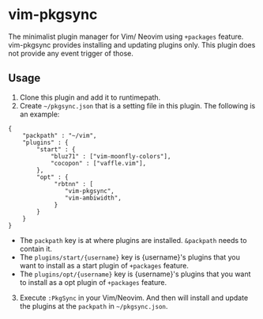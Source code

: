 
# vim-pkgsync

The minimalist plugin manager for Vim/ Neovim using `+packages` feature.
vim-pkgsync provides installing and updating plugins only.
This plugin does not provide any event trigger of those.

## Usage

1. Clone this plugin and add it to runtimepath.
2. Create `~/pkgsync.json` that is a setting file in this plugin.
The following is an example:

```
{
    "packpath" : "~/vim",
    "plugins" : {
        "start" : {
            "bluz71" : ["vim-moonfly-colors"],
            "cocopon" : ["vaffle.vim"],
        },
        "opt" : {
             "rbtnn" : [
                "vim-pkgsync",
                "vim-ambiwidth",
             }
        }
    }
}
```

* The `packpath` key is at where plugins are installed. `&packpath` needs to contain it.
* The `plugins/start/{username}` key is {username}'s plugins that you want to install as a start plugin of `+packages` feature.
* The `plugins/opt/{username}` key is {username}'s plugins that you want to install as a opt plugin of `+packages` feature.

3. Execute `:PkgSync` in your Vim/Neovim. And then will install and update the plugins at the `packpath` in `~/pkgsync.json`.
